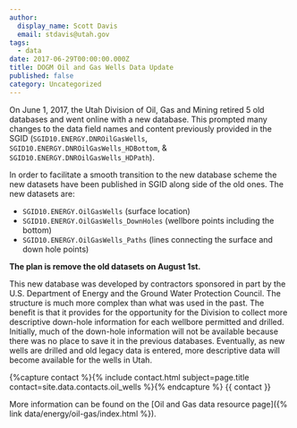 ```yaml
---
author:
  display_name: Scott Davis
  email: stdavis@utah.gov
tags:
  - data
date: 2017-06-29T00:00:00.000Z
title: DOGM Oil and Gas Wells Data Update
published: false
category: Uncategorized
---
```


On June 1, 2017, the Utah Division of Oil, Gas and Mining retired 5 old databases and went online with a new database. This prompted many changes to the data field names and content previously provided in the SGID (`SGID10.ENERGY.DNROilGasWells`, `SGID10.ENERGY.DNROilGasWells_HDBottom`, & `SGID10.ENERGY.DNROilGasWells_HDPath`).

In order to facilitate a smooth transition to the new database scheme the new datasets have been published in SGID along side of the old ones. The new datasets are:

- `SGID10.ENERGY.OilGasWells` (surface location)
- `SGID10.ENERGY.OilGasWells_DownHoles` (wellbore points including the bottom)
- `SGID10.ENERGY.OilGasWells_Paths` (lines connecting the surface and down hole points)

**The plan is remove the old datasets on August 1st.**

This new database was developed by contractors sponsored in part by the U.S. Department of Energy and the Ground Water Protection Council. The structure is much more complex than what was used in the past. The benefit is that it provides for the opportunity for the Division to collect more descriptive down-hole information for each wellbore permitted and drilled. Initially, much of the down-hole information will not be available because there was no place to save it in the previous databases. Eventually, as new wells are drilled and old legacy data is entered, more descriptive data will become available for the wells in Utah.

{%capture contact %}{% include contact.html subject=page.title contact=site.data.contacts.oil_wells %}{% endcapture %}
{{ contact }}

More information can be found on the [Oil and Gas data resource page]({% link data/energy/oil-gas/index.html %}).

